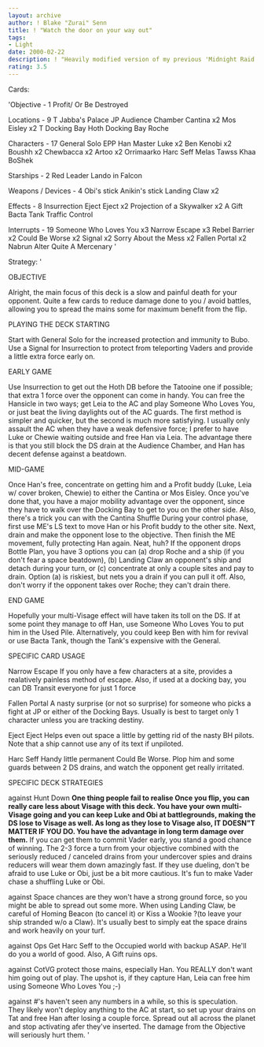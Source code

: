 ```yaml
---
layout: archive
author: ! Blake "Zurai" Senn
title: ! "Watch the door on your way out"
tags:
- Light
date: 2000-02-22
description: ! "Heavily modified version of my previous 'Midnight Raid on the Palace' deck. No longer uses Harvest."
rating: 3.5
---
```

Cards: 

'Objective - 1
Profit/ Or Be Destroyed

Locations - 9
T Jabba's Palace
JP Audience Chamber
Cantina x2
Mos Eisley x2
T Docking Bay
Hoth Docking Bay
Roche

Characters - 17
General Solo
EPP Han
Master Luke x2
Ben Kenobi x2
Boushh x2
Chewbacca x2
Artoo x2
Orrimaarko
Harc Seff
Melas
Tawss Khaa
BoShek

Starships - 2
Red Leader
Lando in Falcon

Weapons / Devices - 4
Obi's stick
Anikin's stick
Landing Claw x2

Effects - 8
Insurrection
Eject Eject x2
Projection of a Skywalker x2
A Gift
Bacta Tank
Traffic Control

Interrupts - 19
Someone Who Loves You x3
Narrow Escape x3
Rebel Barrier x2
Could Be Worse x2
Signal x2
Sorry About the Mess x2
Fallen Portal x2
Nabrun
Alter
Quite A Mercenary
'

Strategy: '

OBJECTIVE

Alright, the main focus of this deck is a slow and painful death for your opponent. Quite a few cards to reduce damage done to you / avoid battles, allowing you to spread the mains some for maximum benefit from the flip.

PLAYING THE DECK
STARTING

Start with General Solo for the increased protection and immunity to Bubo. Use a Signal for Insurrection to protect from teleporting Vaders and provide a little extra force early on.

EARLY GAME

Use Insurrection to get out the Hoth DB before the Tatooine one if possible; that extra 1 force over the opponent can come in handy.
You can free the Hansicle in two ways; get Leia to the AC and play Someone Who Loves You, or just beat the living daylights out of the AC guards. The first method is simpler and quicker, but the second is much more satisfying.
I usually only assault the AC when they have a weak defensive force; I prefer to have Luke or Chewie waiting outside and free Han via Leia. The advantage there is that you still block the DS drain at the Audience Chamber, and Han has decent defense against a beatdown.

MID-GAME

Once Han's free, concentrate on getting him and a Profit buddy (Luke, Leia w/ cover broken, Chewie) to either the Cantina or Mos Eisley. Once you've done that, you have a major mobility advantage over the opponent, since they have to walk over the Docking Bay to get to you on the other side. Also, there's a trick you can with the Cantina Shuffle During your control phase, first use ME's LS text to move Han or his Profit buddy to the other site. Next, drain and make the opponent lose to the objective. Then finish the ME movement, fully protecting Han again. Neat, huh?
If the opponent drops Bottle Plan, you have 3 options you can (a) drop Roche and a ship (if you don't fear a space beatdown), (b) Landing Claw an opponent's ship and detach during your turn, or (c) concentrate at only a couple sites and pay to drain. Option (a) is riskiest, but nets you a drain if you can pull it off. Also, don't worry if the opponent takes over Roche; they can't drain there.

END GAME

Hopefully your multi-Visage effect will have taken its toll on the DS. If at some point they manage to off Han, use Someone Who Loves You to put him in the Used Pile. Alternatively, you could keep Ben with him for revival or use Bacta Tank, though the Tank's expensive with the General.

SPECIFIC CARD USAGE

Narrow Escape If you only have a few characters at a site, provides a realatively painless method of escape. Also, if used at a docking bay, you can DB Transit everyone for just 1 force

Fallen Portal A nasty surprise (or not so surprise) for someone who picks a fight at JP or either of the Docking Bays. Usually is best to target only 1 character unless you are tracking destiny.

Eject Eject Helps even out space a little by getting rid of the nasty BH pilots. Note that a ship cannot use any of its text if unpiloted.

Harc Seff Handy little permanent Could Be Worse. Plop him and some guards between 2 DS drains, and watch the opponent get really irritated.

SPECIFIC DECK STRATEGIES

against Hunt Down **One thing people fail to realise Once you flip, you can really care less about Visage with this deck. You have your own multi-Visage going and you can keep Luke and Obi at battlegrounds, making the DS lose to Visage as well. As long as they lose to Visage also, IT DOESN"T MATTER IF YOU DO. You have the advantage in long term damage over them.**
 If you can get them to commit Vader early, you stand a good chance of winning. The 2-3 force a turn from your objective combined with the seriously reduced / canceled drains from your undercover spies and drains reducers will wear them down amazingly fast. If they use dueling, don't be afraid to use Luke or Obi, just be a bit more cautious. It's fun to make Vader chase a shuffling Luke or Obi.

against Space chances are they won't have a strong ground force, so you might be able to spread out some more. When using Landing Claw, be careful of Homing Beacon (to cancel it) or Kiss a Wookie ?(to leave your ship stranded w/o a Claw). It's usually best to simply eat the space drains and work heavily on your turf.

against Ops Get Harc Seff to the Occupied world with backup ASAP. He'll do you a world of good. Also, A Gift ruins ops.

against CotVG protect those mains, especially Han. You REALLY don't want him going out of play. The upshot is, if they capture Han, Leia can free him using Someone Who Loves You ;-)

against #'s haven't seen any numbers in a while, so this is speculation. They likely won't deploy anything to the AC at start, so set up your drains on Tat and free Han after losing a couple force. Spread out all across the planet and stop activating afer they've inserted. The damage from the Objective will seriously hurt them.	'